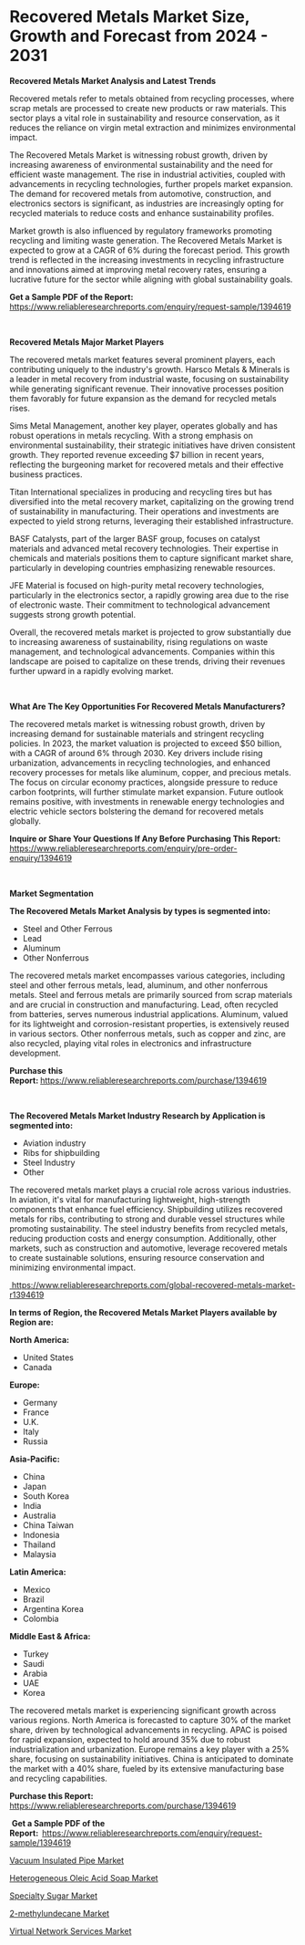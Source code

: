 <p><h1>Recovered Metals Market Size, Growth and Forecast from 2024 - 2031</h1></p><p><strong>Recovered Metals Market Analysis and Latest Trends</strong></p>
<p><p>Recovered metals refer to metals obtained from recycling processes, where scrap metals are processed to create new products or raw materials. This sector plays a vital role in sustainability and resource conservation, as it reduces the reliance on virgin metal extraction and minimizes environmental impact.</p><p>The Recovered Metals Market is witnessing robust growth, driven by increasing awareness of environmental sustainability and the need for efficient waste management. The rise in industrial activities, coupled with advancements in recycling technologies, further propels market expansion. The demand for recovered metals from automotive, construction, and electronics sectors is significant, as industries are increasingly opting for recycled materials to reduce costs and enhance sustainability profiles.</p><p>Market growth is also influenced by regulatory frameworks promoting recycling and limiting waste generation. The Recovered Metals Market is expected to grow at a CAGR of 6% during the forecast period. This growth trend is reflected in the increasing investments in recycling infrastructure and innovations aimed at improving metal recovery rates, ensuring a lucrative future for the sector while aligning with global sustainability goals.</p></p>
<p><strong>Get a Sample PDF of the Report:&nbsp;</strong> <a href="https://www.reliableresearchreports.com/enquiry/request-sample/1394619">https://www.reliableresearchreports.com/enquiry/request-sample/1394619</a></p>
<p>&nbsp;</p>
<p><strong>Recovered Metals Major Market Players</strong></p>
<p><p>The recovered metals market features several prominent players, each contributing uniquely to the industry's growth. Harsco Metals & Minerals is a leader in metal recovery from industrial waste, focusing on sustainability while generating significant revenue. Their innovative processes position them favorably for future expansion as the demand for recycled metals rises.</p><p>Sims Metal Management, another key player, operates globally and has robust operations in metals recycling. With a strong emphasis on environmental sustainability, their strategic initiatives have driven consistent growth. They reported revenue exceeding $7 billion in recent years, reflecting the burgeoning market for recovered metals and their effective business practices.</p><p>Titan International specializes in producing and recycling tires but has diversified into the metal recovery market, capitalizing on the growing trend of sustainability in manufacturing. Their operations and investments are expected to yield strong returns, leveraging their established infrastructure.</p><p>BASF Catalysts, part of the larger BASF group, focuses on catalyst materials and advanced metal recovery technologies. Their expertise in chemicals and materials positions them to capture significant market share, particularly in developing countries emphasizing renewable resources.</p><p>JFE Material is focused on high-purity metal recovery technologies, particularly in the electronics sector, a rapidly growing area due to the rise of electronic waste. Their commitment to technological advancement suggests strong growth potential.</p><p>Overall, the recovered metals market is projected to grow substantially due to increasing awareness of sustainability, rising regulations on waste management, and technological advancements. Companies within this landscape are poised to capitalize on these trends, driving their revenues further upward in a rapidly evolving market.</p></p>
<p>&nbsp;</p>
<p><strong>What Are The Key Opportunities For Recovered Metals Manufacturers?</strong></p>
<p><p>The recovered metals market is witnessing robust growth, driven by increasing demand for sustainable materials and stringent recycling policies. In 2023, the market valuation is projected to exceed $50 billion, with a CAGR of around 6% through 2030. Key drivers include rising urbanization, advancements in recycling technologies, and enhanced recovery processes for metals like aluminum, copper, and precious metals. The focus on circular economy practices, alongside pressure to reduce carbon footprints, will further stimulate market expansion. Future outlook remains positive, with investments in renewable energy technologies and electric vehicle sectors bolstering the demand for recovered metals globally.</p></p>
<p><strong>Inquire or Share Your Questions If Any Before Purchasing This Report:</strong> <a href="https://www.reliableresearchreports.com/enquiry/pre-order-enquiry/1394619">https://www.reliableresearchreports.com/enquiry/pre-order-enquiry/1394619</a></p>
<p>&nbsp;</p>
<p><strong>Market Segmentation</strong></p>
<p><strong>The Recovered Metals Market Analysis by types is segmented into:</strong></p>
<p><ul><li>Steel and Other Ferrous</li><li>Lead</li><li>Aluminum</li><li>Other Nonferrous</li></ul></p>
<p><p>The recovered metals market encompasses various categories, including steel and other ferrous metals, lead, aluminum, and other nonferrous metals. Steel and ferrous metals are primarily sourced from scrap materials and are crucial in construction and manufacturing. Lead, often recycled from batteries, serves numerous industrial applications. Aluminum, valued for its lightweight and corrosion-resistant properties, is extensively reused in various sectors. Other nonferrous metals, such as copper and zinc, are also recycled, playing vital roles in electronics and infrastructure development.</p></p>
<p><strong>Purchase this Report:&nbsp;</strong><a href="https://www.reliableresearchreports.com/purchase/1394619">https://www.reliableresearchreports.com/purchase/1394619</a></p>
<p>&nbsp;</p>
<p><strong>The Recovered Metals Market Industry Research by Application is segmented into:</strong></p>
<p><ul><li>Aviation industry</li><li>Ribs for shipbuilding</li><li>Steel Industry</li><li>Other</li></ul></p>
<p><p>The recovered metals market plays a crucial role across various industries. In aviation, it's vital for manufacturing lightweight, high-strength components that enhance fuel efficiency. Shipbuilding utilizes recovered metals for ribs, contributing to strong and durable vessel structures while promoting sustainability. The steel industry benefits from recycled metals, reducing production costs and energy consumption. Additionally, other markets, such as construction and automotive, leverage recovered metals to create sustainable solutions, ensuring resource conservation and minimizing environmental impact.</p></p>
<p><a href="https://www.reliableresearchreports.com/global-recovered-metals-market-r1394619">&nbsp;https://www.reliableresearchreports.com/global-recovered-metals-market-r1394619</a></p>
<p><strong>In terms of Region, the Recovered Metals Market Players available by Region are:</strong></p>
<p>
    <p> <strong> North America: </strong>
        <ul>
            <li>United States</li>
            <li>Canada</li>
        </ul>
        </p> 
    <p> <strong> Europe: </strong>
        <ul>
            <li>Germany</li>
            <li>France</li>
            <li>U.K.</li>
            <li>Italy</li>
            <li>Russia</li>
        </ul>
        </p> 
    <p> <strong> Asia-Pacific: </strong>
        <ul>
            <li>China</li>
            <li>Japan</li>
            <li>South Korea</li>
            <li>India</li>
            <li>Australia</li>
            <li>China Taiwan</li>
            <li>Indonesia</li>
            <li>Thailand</li>
            <li>Malaysia</li>
        </ul>
        </p> 
    <p> <strong> Latin America: </strong>
        <ul>
            <li>Mexico</li>
            <li>Brazil</li>
            <li>Argentina Korea</li>
            <li>Colombia</li>
        </ul>
        </p> 
    <p> <strong> Middle East & Africa: </strong>
        <ul>
            <li>Turkey</li>
            <li>Saudi</li>
            <li>Arabia</li>
            <li>UAE</li>
            <li>Korea</li>
        </ul>
    </p>
    </p>
<p><p>The recovered metals market is experiencing significant growth across various regions. North America is forecasted to capture 30% of the market share, driven by technological advancements in recycling. APAC is poised for rapid expansion, expected to hold around 35% due to robust industrialization and urbanization. Europe remains a key player with a 25% share, focusing on sustainability initiatives. China is anticipated to dominate the market with a 40% share, fueled by its extensive manufacturing base and recycling capabilities.</p></p>
<p><strong>Purchase this Report: </strong><a href="https://www.reliableresearchreports.com/purchase/1394619">https://www.reliableresearchreports.com/purchase/1394619</a></p>
<p>&nbsp;<strong>Get a Sample PDF of the Report:&nbsp;&nbsp;</strong><a href="https://www.reliableresearchreports.com/enquiry/request-sample/1394619">https://www.reliableresearchreports.com/enquiry/request-sample/1394619</a></p>
<p><strong></strong></p>
<p><p><a href="https://www.linkedin.com/pulse/global-vacuum-insulated-pipe-market-size-expected-experience-n1j9f?trackingId=cg6GEh3rQ2Kq8%2FJpOdDNYQ%3D%3D">Vacuum Insulated Pipe Market</a></p><p><a href="https://issuu.com/reportprime-2/docs/heterogeneous-oleic-acid-soap-marke_314b3f9bd7e474">Heterogeneous Oleic Acid Soap Market</a></p><p><a href="https://www.linkedin.com/pulse/future-specialty-sugar-market-global-forecast-trends-2024-2031-yu4yf?trackingId=a9mDeUvzSayBLGK8FeXuhQ%3D%3D">Specialty Sugar Market</a></p><p><a href="https://issuu.com/reportprime-2/docs/2-methylundecane-market-size-2030.p_320f3acae93fc7">2-methylundecane Market</a></p><p><a href="https://www.linkedin.com/pulse/analyzing-virtual-network-services-market-dynamics-growth-wvzaf?trackingId=cu3cqNZqRXam1OpJk5JR7g%3D%3D">Virtual Network Services Market</a></p></p>